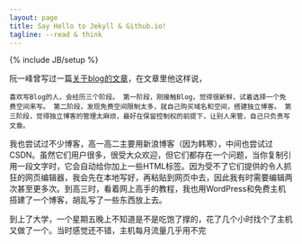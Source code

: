 ```yaml
---
layout: page
title: Say Hello to Jekyll & Github.io!
tagline: --read & think
---
```

{% include JB/setup %}

阮一峰曾写过一篇[关于blog的文章](http://www.ruanyifeng.com/blog/2012/08/blogging_with_jekyll.html)，在文章里他这样说，

`喜欢写Blog的人，会经历三个阶段。
第一阶段，刚接触Blog，觉得很新鲜，试着选择一个免费空间来写。
第二阶段，发现免费空间限制太多，就自己购买域名和空间，搭建独立博客。
第三阶段，觉得独立博客的管理太麻烦，最好在保留控制权的前提下，让别人来管，自己只负责写文章。`


我也尝试过不少博客，高一高二主要用新浪博客（因为韩寒），中间也尝试过CSDN。虽然它们用户很多，很受大众欢迎，但它们都存在一个问题，当你复制引用一段文字时，它会自动给你加上一些HTML标签。因为受不了它们提供的令人抓狂的网页编辑器，我会先在本地写好，再粘贴到网页中去，因此我有时需要编辑两次甚至更多次。到高三时，看着网上高手的教程，我也用WordPress和免费主机搭建了一个博客，胡乱写了一些东西放上去。

到上了大学，一个星期五晚上不知道是不是吃饱了撑的，花了几个小时找个了主机又做了一个。当时感觉还不错，主机每月流量几乎用不完